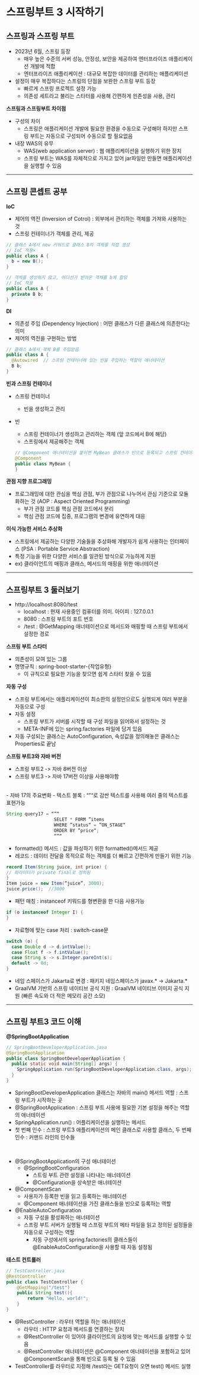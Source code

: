 # 스프링부트 3 시작하기

## 스프링과 스프링 부트

- 2023년 6월, 스프링 등장
   - 매우 높은 수준의 서버 성능, 안정성, 보안을 제공하여 엔터프라이즈 애플리케이션 개발에 적합 
   - 엔터프라이즈 애플리케이션 : 대규모 복잡한 데이터를 관리하는 애플리케이션
- 설정이 매우 복잡하다는 스프링의 단점을 보완한 스프링 부트 등장
   - 빠르게 스프링 프로젝트 설정 가능
   - 의존성 세트라고 불리는 스타터를 사용해 간편하게 읜존성을 사용, 관리

**스프링과 스프링부트 차이점**
- 구성의 차이
   - 스프링은 애플리케이션 개발에 필요한 환경을 수동으로 구성해야 하지만 스프링 부트는 자동으로 구성되어 수동으로 할 필요없음
- 내장 WAS의 유무
   - WAS(web application server) : 웹 애플리케이션을 실행하기 위한 장치
   - 스프링 부트는 WAS를 자체적으로 가지고 있어 jar파일만 만들면 애플리케이션을 실행할 수 있음
---

## 스프링 콘셉트 공부

**IoC**
- 제어의 역전 (Inversion of Cotrol) : 외부에서 관리하는 객체를 가져와 사용하는 것
- 스프링 컨테이너가 객체를 관리, 제공

```java
// 클래스 A에서 new 키워드로 클래스 B의 객체를 직접 생성
// IoC 적용×
public class A {
  b = new B();  
}
```

```java
// 객체를 생성하지 않고, 어디선가 받아온 객체를 b에 할당 
// IoC 적용
public class A {
  private B b; 
}
```

**DI**
- 의존성 주입 (Dependency Injection) : 어떤 클래스가 다른 클래스에 의존한다는 의미
- 제어의 역전을 구현하는 방법

```java
// 클래스 A에서 객체 B를 주입받음
public class A {
  @Autowired  // 스프링 컨테이너에 있는 빈을 주입하는 역할의 애너테이션
  B b; 
}
```

**빈과 스프링 컨테이너**
- 스프링 컨테이너
   - 빈을 생성하고 관리
- 빈
   - 스프링 컨테이너가 생성하고 관리하는 객체 (앞 코드에서 B에 해당)
   - 스프링에서 제공해주는 객체
   
   ```java
   // @Component 애너테이션을 붙이면 MyBean 클래스가 빈으로 등록되고 스프링 컨테이너에서 이 클래스를 관리
   @Component 
   public class MyBean {
   }
   ```

**관점 지향 프로그래밍**
- 프로그래밍에 대한 관심을 핵심 관점, 부가 관점으로 나누어서 관심 기준으로 모듈화하는 것 (AOP : Aspect Oriented Programming)
   - 부가 관점 코드를 핵심 관점 코드에서 분리
   - 핵심 관점 코드에 집중, 프로그램의 변경에 유연하게 대응

**이식 가능한 서비스 추상화**
- 스프링에서 제공하는 다양한 기술들을 추상화해 개발자가 쉽게 사용하는 인터페이스 (PSA : Portable Service Abstraction)
- 특정 기능을 위한 다양한 서비스를 일관된 방식으로 가능하게 지원
- ex) 클라이언트의 매핑과 클래스, 메서드의 매핑을 위한 애너테이션
---


## 스프링부트 3 둘러보기

- http://localhost:8080/test
   - localhost : 현재 사용중인 컴퓨터를 의미. 아이피 : 127.0.0.1
   - 8080 : 스프링 부트의 포트 번호
   - /test : @GetMapping 애너테이션으로 메서드와 매핑할 때 스프링 부트에서 설정한 경로

**스프링 부트 스타터**
- 의존성이 모여 있는 그룹
- 명명규칙 : spring-boot-starter-{작업유형}
   - 이 규칙으로 필요한 기능을 찾으면 쉽게 스타터 찾을 수 있음

**자동 구성**
- 스프링 부트에서는 애플리케이션이 최소한의 설정만으로도 실행되게 여러 부분을 자동으로 구성
- 자동 설정 
   - 스프링 부트가 서버를 시작할 때 구성 파일을 읽어와서 설정하는 것
   - META-INF에 있는 spring.factories 파일에 담겨 있음
- 자동 구성되는 클래스는 AutoConfiguration, 속성값을 정의해놓은 클래스는 Properties로 끝남

**스프링 부트3와 자바 버전**
- 스프링 부트2 -> 자바 8버전 이상
- 스프링 부트3 -> 자바 17버전 이상을 사용해야함
<br/>
- 자바 17의 주요변화
   - 텍스트 블록 : “”“로 감싼 텍스트를 사용해 여러 줄의 텍스트를 표현가능
   
   ```java
   String query17 = “”“
                     SELET * FORM ”items
                     WHERE ”status“ = ”ON_STAGE“
                     ORDER BY ”price“;
                     “”“
   ```
   - formatted() 메서드 : 값을 파싱하기 위한 formatted()메서드 제공
   - 레코드 : 데이터 전달을 목적으로 하는 객체를 더 빠르고 간편하게 만들기 위한 기능
   
   ```java
   record Item(String juice, int price) { 
   // 파라미터가 private final로 정의됨
   }
   Item juice = new Item(“juice”, 3000);
   juice.price();  //3000
   ```
   - 패턴 매칭 : instanceof 키워드를 형변환을 한 다음 사용가능
   
   ```java
   if (o instanceof Integer I) {
   }
   ```
   - 자료형에 맞는 case 처리 : switch-case문
   
   ```java
   switch (o) {
     case Double d -> d.intValue();
     case Float f -> f.intValue();
     case String s -> s.Integer.pareInt(s);
     default -> 0d;
   }
   ```
   - 네임 스페이스가 Jakarta로 변경 : 패키지 네임스페이스가 javax.* -> Jakarta.*
   - GraalVM 기반의 스프링 네이티브 공식 지원 : GraalVM 네이티브 이미지 공식 지원 (빠른 속도와 더 적은 메모리 공간 소모)
   ---
    

## 스프링 부트3 코드 이해

**@SpringBootApplication**
```java
// SpringBootDeveloperApplication.java
@SpringBootApplication
public class SpringBootDeveloperApplication {
  public static void main(String[] args) {
    SpringApplication.run(SpringBootDeveloperApplication.class, args);
  }
}
```
- SpringBootDeveloperApplication 클래스는 자바의 main() 메서드 역할 : 스프링 부트가 시작하는 곳
- @SpringBootApplication : 스프링 부트 사용에 필요한 기본 설정을 해주는 역할의 애너테이션
- SpringApplication.run() : 어플리케이션을 실행하는 메서드
- 첫 번째 인수 : 스프링 부트3 애플리케이션의 메인 클래스로 사용할 클래스, 두 번째 인수 : 커맨드 라인의 인수들
<br/> 

- @SpringBootApplication의 구성 애너테이션
   - @SpringBootConfiguration
      - 스트링 부트 관련 설정을 나타내는 애너테이션
      - @Configuration을 상속받은 애너테이션
- @ComponentScan
   - 사용자가 등록한 빈을 읽고 등록하는 애너테이션
   - @Component 애너테이션을 가진 클래스들을 빈으로 등록하는 역할
- @EnableAutoConfiguration
   - 자동 구성을 활성화하는 애너테이션
   - 스프링 부트 서버가 실행될 때 스프링 부트의 메타 파일을 읽고 정의된 설정들을 자동으로 구성하는 역할
      - 자동 구성에서의 spring.factories의 클래스들이 @EnableAutoConfiguration을 사용할 때 자동 설정됨


**테스트 컨트롤러**
```java
// TestController.java
@RestController
public class TestController {
    @GetMapping("/test")  
    public String test(){
        return "Hello, world!";
    }
}
```
- @RestController : 라우터 역할을 하는 애너테이션
   - 라우터 : HTTP 요청과 메서드를 연결하는 장치
   - @RestController 이 있어야 클라이언트의 요청에 맞는 메서드를 실행할 수 있음
   - @RestController 애너테이션은 @Component 애너테이션을 포함하고 있어 @ComponentScan을 통해 빈으로 등록 될 수 있음  
- TestController를 라우터로 지정해 /test라는 GET요청이 오면 test() 메서드 실행
